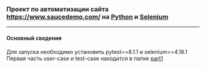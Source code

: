 ### Проект по автоматизации сайта https://www.saucedemo.com/ на [Python](https://www.python.org/) и [Selenium](https://www.selenium.dev/)
---

#### Основный сведения
Для запуска необходимо установить pytest==8.1.1 и selenium==4.18.1  
Первая часть user-case и test-case находится в папке [part1](https://github.com/akaMiller/selenium_automation/tree/main/part1git)

